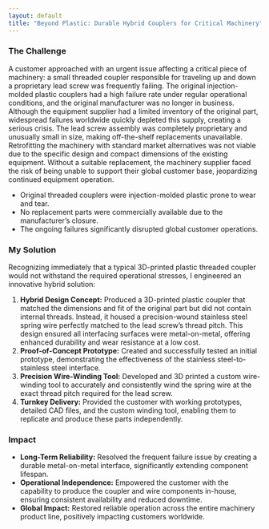 ```yaml
---
layout: default
title: "Beyond Plastic: Durable Hybrid Couplers for Critical Machinery"
---
```


### The Challenge
A customer approached with an urgent issue affecting a critical piece of machinery: a small threaded coupler responsible for traveling up and down a proprietary lead screw was frequently failing. The original injection-molded plastic couplers had a high failure rate under regular operational conditions, and the original manufacturer was no longer in business. Although the equipment supplier had a limited inventory of the original part, widespread failures worldwide quickly depleted this supply, creating a serious crisis. The lead screw assembly was completely proprietary and unusually small in size, making off-the-shelf replacements unavailable. Retrofitting the machinery with standard market alternatives was not viable due to the specific design and compact dimensions of the existing equipment. Without a suitable replacement, the machinery supplier faced the risk of being unable to support their global customer base, jeopardizing continued equipment operation.

- Original threaded couplers were injection-molded plastic prone to wear and tear.
- No replacement parts were commercially available due to the manufacturer’s closure.
- The ongoing failures significantly disrupted global customer operations.

### My Solution
Recognizing immediately that a typical 3D-printed plastic threaded coupler would not withstand the required operational stresses, I engineered an innovative hybrid solution:
1. **Hybrid Design Concept:** Produced a 3D-printed plastic coupler that matched the dimensions and fit of the original part but did not contain internal threads. Instead, it housed a precision-wound stainless steel spring wire perfectly matched to the lead screw’s thread pitch. This design ensured all interfacing surfaces were metal-on-metal, offering enhanced durability and wear resistance at a low cost.
2. **Proof-of-Concept Prototype:** Created and successfully tested an initial prototype, demonstrating the effectiveness of the stainless steel-to-stainless steel interface.
3. **Precision Wire-Winding Tool:** Developed and 3D printed a custom wire-winding tool to accurately and consistently wind the spring wire at the exact thread pitch required for the lead screw.
4. **Turnkey Delivery:** Provided the customer with working prototypes, detailed CAD files, and the custom winding tool, enabling them to replicate and produce these parts independently.

### Impact
- **Long-Term Reliability:** Resolved the frequent failure issue by creating a durable metal-on-metal interface, significantly extending component lifespan.
- **Operational Independence:** Empowered the customer with the capability to produce the coupler and wire components in-house, ensuring consistent availability and reduced downtime.
- **Global Impact:** Restored reliable operation across the entire machinery product line, positively impacting customers worldwide.
